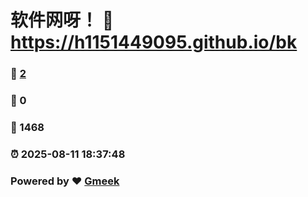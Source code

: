 # 软件网呀！ :link: https://h1151449095.github.io/bk 
### :page_facing_up: [2](https://h1151449095.github.io/bk/tag.html) 
### :speech_balloon: 0 
### :hibiscus: 1468 
### :alarm_clock: 2025-08-11 18:37:48 
### Powered by :heart: [Gmeek](https://github.com/Meekdai/Gmeek)
